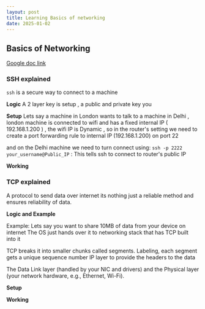 ```yaml
---
layout: post
title: Learning Basics of networking
date: 2025-01-02
---
```


## Basics of Networking

[Google doc link ](https://docs.google.com/document/d/1dQU7fJDfAWogpLl-JptT1eaHzGoXHpcx_y3KVeejCAc/edit?usp=sharing)


### SSH explained 

`ssh` is a secure way to connect to a machine 

**Logic** 
A 2 layer key is setup , a public and private key you 

**Setup** 
Lets say a machine in London wants to talk to a machine in Delhi , london machine is connected to wifi and has a fixed internal IP ( 192.168.1.200 ) , the wifi IP is Dynamic , so in the router's setting we need to create a port forwarding rule to internal IP (192.168.1.200) on port 22

and on the Delhi machine we need to turn connect using: 
`ssh -p 2222 your_username@Public_IP` : This tells ssh to connect to router's public IP     

**Working** 



### TCP explained

A protocol to send data over internet its nothing just a reliable method and ensures reliability of data. 

**Logic and Example** 

Example: 
Lets say you want to share 10MB of data from your device on internet
The OS just hands over it to networking stack that has TCP built into it 

TCP breaks it into smaller chunks called segments. 
Labeling, each segment gets a unique sequence number
IP layer to provide the headers to the data 

The Data Link layer (handled by your NIC and drivers) and the Physical layer (your network hardware, e.g., Ethernet, Wi-Fi).

**Setup**


**Working**
















